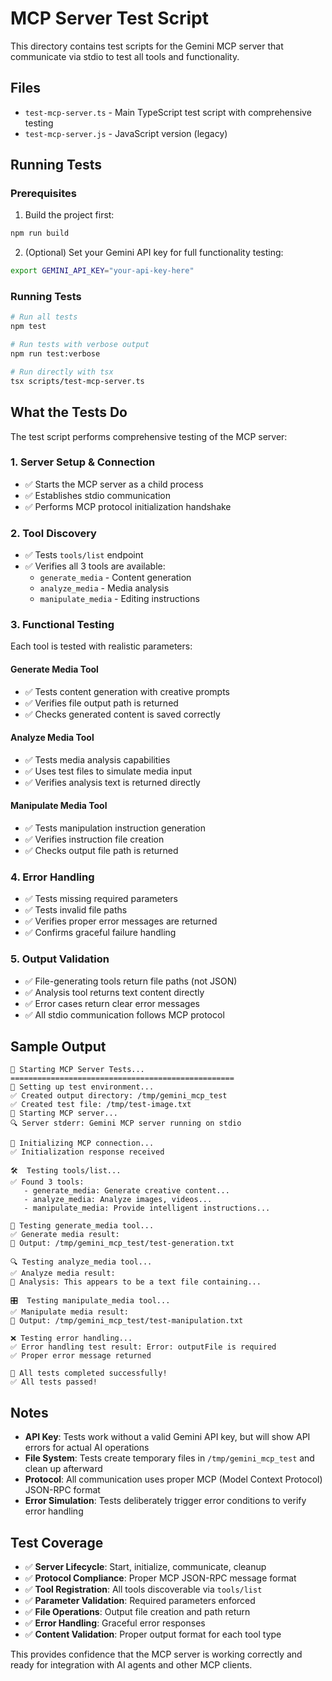 # MCP Server Test Script

This directory contains test scripts for the Gemini MCP server that communicate via stdio to test all tools and functionality.

## Files

- `test-mcp-server.ts` - Main TypeScript test script with comprehensive testing
- `test-mcp-server.js` - JavaScript version (legacy)

## Running Tests

### Prerequisites

1. Build the project first:
```bash
npm run build
```

2. (Optional) Set your Gemini API key for full functionality testing:
```bash
export GEMINI_API_KEY="your-api-key-here"
```

### Running Tests

```bash
# Run all tests
npm test

# Run tests with verbose output
npm run test:verbose

# Run directly with tsx
tsx scripts/test-mcp-server.ts
```

## What the Tests Do

The test script performs comprehensive testing of the MCP server:

### 1. **Server Setup & Connection**
- ✅ Starts the MCP server as a child process
- ✅ Establishes stdio communication
- ✅ Performs MCP protocol initialization handshake

### 2. **Tool Discovery**
- ✅ Tests `tools/list` endpoint
- ✅ Verifies all 3 tools are available:
  - `generate_media` - Content generation
  - `analyze_media` - Media analysis  
  - `manipulate_media` - Editing instructions

### 3. **Functional Testing**
Each tool is tested with realistic parameters:

#### Generate Media Tool
- ✅ Tests content generation with creative prompts
- ✅ Verifies file output path is returned
- ✅ Checks generated content is saved correctly

#### Analyze Media Tool
- ✅ Tests media analysis capabilities
- ✅ Uses test files to simulate media input
- ✅ Verifies analysis text is returned directly

#### Manipulate Media Tool
- ✅ Tests manipulation instruction generation
- ✅ Verifies instruction file creation
- ✅ Checks output file path is returned

### 4. **Error Handling**
- ✅ Tests missing required parameters
- ✅ Tests invalid file paths
- ✅ Verifies proper error messages are returned
- ✅ Confirms graceful failure handling

### 5. **Output Validation**
- ✅ File-generating tools return file paths (not JSON)
- ✅ Analysis tool returns text content directly
- ✅ Error cases return clear error messages
- ✅ All stdio communication follows MCP protocol

## Sample Output

```
🧪 Starting MCP Server Tests...
==================================================
🔧 Setting up test environment...
✅ Created output directory: /tmp/gemini_mcp_test
✅ Created test file: /tmp/test-image.txt
🚀 Starting MCP server...
🔍 Server stderr: Gemini MCP server running on stdio

🔗 Initializing MCP connection...
✅ Initialization response received

🛠️  Testing tools/list...
✅ Found 3 tools:
   - generate_media: Generate creative content...
   - analyze_media: Analyze images, videos...
   - manipulate_media: Provide intelligent instructions...

🎨 Testing generate_media tool...
✅ Generate media result:
📄 Output: /tmp/gemini_mcp_test/test-generation.txt

🔍 Testing analyze_media tool...
✅ Analyze media result:
📄 Analysis: This appears to be a text file containing...

🎛️  Testing manipulate_media tool...
✅ Manipulate media result:
📄 Output: /tmp/gemini_mcp_test/test-manipulation.txt

❌ Testing error handling...
✅ Error handling test result: Error: outputFile is required
✅ Proper error message returned

🎉 All tests completed successfully!
✅ All tests passed!
```

## Notes

- **API Key**: Tests work without a valid Gemini API key, but will show API errors for actual AI operations
- **File System**: Tests create temporary files in `/tmp/gemini_mcp_test` and clean up afterward
- **Protocol**: All communication uses proper MCP (Model Context Protocol) JSON-RPC format
- **Error Simulation**: Tests deliberately trigger error conditions to verify error handling

## Test Coverage

- ✅ **Server Lifecycle**: Start, initialize, communicate, cleanup
- ✅ **Protocol Compliance**: Proper MCP JSON-RPC message format
- ✅ **Tool Registration**: All tools discoverable via `tools/list`
- ✅ **Parameter Validation**: Required parameters enforced
- ✅ **File Operations**: Output file creation and path return
- ✅ **Error Handling**: Graceful error responses
- ✅ **Content Validation**: Proper output format for each tool type

This provides confidence that the MCP server is working correctly and ready for integration with AI agents and other MCP clients.